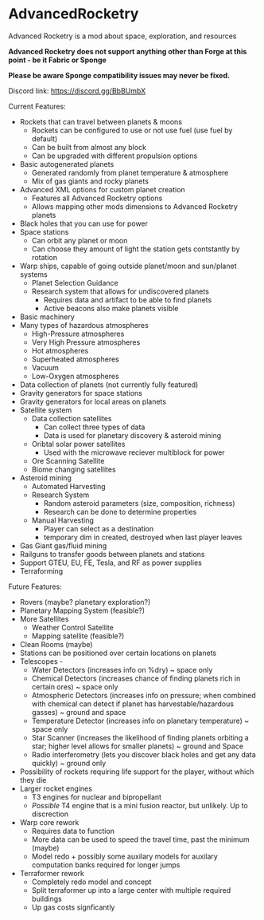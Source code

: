 # AdvancedRocketry
Advanced Rocketry is a mod about space, exploration, and resources

<b>Advanced Rocketry does not support anything other than Forge at this point - be it Fabric or Sponge </b> 

<b>Please be aware Sponge compatibility issues may never be fixed.</b>

Discord link: https://discord.gg/BbBUmbX

Current Features:



 - Rockets that can travel between planets & moons
   - Rockets can be configured to use or not use fuel (use fuel by default)
   - Can be built from almost any block
   - Can be upgraded with different propulsion options
 - Basic autogenerated planets
   - Generated randomly from planet temperature & atmosphere
   - Mix of gas giants and rocky planets
 - Advanced XML options for custom planet creation
   - Features all Advanced Rocketry options
   - Allows mapping other mods dimensions to Advanced Rocketry planets
 - Black holes that you can use for power
 - Space stations
   - Can orbit any planet or moon
   - Can choose they amount of light the station gets contstantly by rotation
 - Warp ships, capable of going outside planet/moon and sun/planet systems
   - Planet Selection Guidance
   - Research system that allows for undiscovered planets
     - Requires data and artifact to be able to find planets
     - Active beacons also make planets visible
 - Basic machinery
 - Many types of hazardous atmospheres
   - High-Pressure atmospheres 
   - Very High Pressure atmospheres
   - Hot atmospheres
   - Superheated atmospheres
   - Vacuum
   - Low-Oxygen atmospheres
 - Data collection of planets (not currently fully featured)
 - Gravity generators for space stations
 - Gravity generators for local areas on planets
 - Satellite system
   - Data collection satellites
     - Can collect three types of data
     - Data is used for planetary discovery & asteroid mining
   - Oribtal solar power satellites
     - Used with the microwave reciever multiblock for power
   - Ore Scanning Satellite
   - Biome changing satellites
 - Asteroid mining
   - Automated Harvesting
   - Research System
      - Random asteroid parameters (size, composition, richness)
      - Research can be done to determine properties
   - Manual Harvesting
      - Player can select as a destination
      - temporary dim in created, destroyed when last player leaves
 - Gas Giant gas/fluid mining
 - Railguns to transfer goods between planets and stations
 - Support GTEU, EU, FE, Tesla, and RF as power supplies
 - Terraforming




Future Features:

 - Rovers (maybe? planetary exploration?)
 - Planetary Mapping System (feasible?)
 - More Satellites
   - Weather Control Satellite
   - Mapping satellite (feasible?)
 - Clean Rooms (maybe)
 - Stations can be positioned over certain locations on planets
 - Telescopes - 
   - Water Detectors (increases info on %dry) ~ space only
   - Chemical Detectors (increases chance of finding planets rich in certain ores) ~ space only
   - Atmospheric Detectors (increases info on pressure; when combined with chemical can detect if planet has harvestable/hazardous gasses) ~ ground and space 
   - Temperature Detector (increases info on planetary temperature) ~ space only
   - Star Scanner (increases the likelihood of finding planets orbiting a star; higher level allows for smaller planets) ~ ground and Space
   - Radio interferometry (lets you discover black holes and get any data quickly)  ~ ground only
 - Possibility of rockets requiring life support for the player, without which they die
 - Larger rocket engines
   - T3 engines for nuclear and bipropellant
   - _Possible_ T4 engine that is a mini fusion reactor, but unlikely. Up to discrection
 - Warp core rework
   - Requires data to function
   - More data can be used to speed the travel time, past the minimum (maybe)
   - Model redo + possibly some auxilary models for auxilary computation banks required for longer jumps
 - Terraformer rework
   - Completely redo model and concept
   - Split terraformer up into a large center with multiple required buildings
   - Up gas costs signficantly
